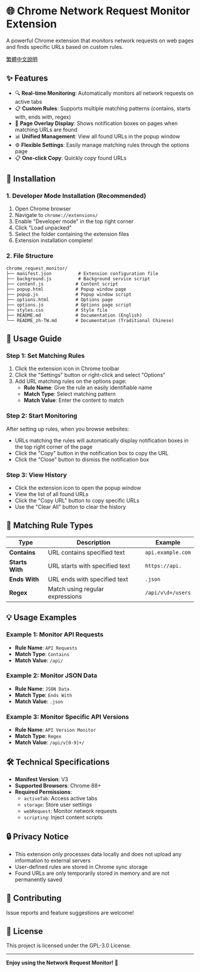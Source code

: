 # 🌐 Chrome Network Request Monitor Extension

A powerful Chrome extension that monitors network requests on web pages and finds specific URLs based on custom rules.

[繁體中文說明](README_zh-TW.md)

## ✨ Features

- 🔍 **Real-time Monitoring**: Automatically monitors all network requests on active tabs
- 📋 **Custom Rules**: Supports multiple matching patterns (contains, starts with, ends with, regex)
- 📌 **Page Overlay Display**: Shows notification boxes on pages when matching URLs are found
- 📊 **Unified Management**: View all found URLs in the popup window
- ⚙️ **Flexible Settings**: Easily manage matching rules through the options page
- 📋 **One-click Copy**: Quickly copy found URLs

## 🚀 Installation

### 1. Developer Mode Installation (Recommended)

1. Open Chrome browser
2. Navigate to `chrome://extensions/`
3. Enable "Developer mode" in the top right corner
4. Click "Load unpacked"
5. Select the folder containing the extension files
6. Extension installation complete!

### 2. File Structure

```
chrome_request_monitor/
├── manifest.json          # Extension configuration file
├── background.js          # Background service script
├── content.js            # Content script
├── popup.html            # Popup window page
├── popup.js              # Popup window script
├── options.html          # Options page
├── options.js            # Options page script
├── styles.css            # Style file
├── README.md             # Documentation (English)
└── README_zh-TW.md       # Documentation (Traditional Chinese)
```

## 📖 Usage Guide

### Step 1: Set Matching Rules

1. Click the extension icon in Chrome toolbar
2. Click the "Settings" button or right-click and select "Options"
3. Add URL matching rules on the options page:
   - **Rule Name**: Give the rule an easily identifiable name
   - **Match Type**: Select matching pattern
   - **Match Value**: Enter the content to match

### Step 2: Start Monitoring

After setting up rules, when you browse websites:
- URLs matching the rules will automatically display notification boxes in the top right corner of the page
- Click the "Copy" button in the notification box to copy the URL
- Click the "Close" button to dismiss the notification box

### Step 3: View History

- Click the extension icon to open the popup window
- View the list of all found URLs
- Click the "Copy URL" button to copy specific URLs
- Use the "Clear All" button to clear the history

## 🔧 Matching Rule Types

| Type | Description | Example |
|------|-------------|---------|
| **Contains** | URL contains specified text | `api.example.com` |
| **Starts With** | URL starts with specified text | `https://api.` |
| **Ends With** | URL ends with specified text | `.json` |
| **Regex** | Match using regular expressions | `/api/v\d+/users` |

## 💡 Usage Examples

### Example 1: Monitor API Requests
- **Rule Name**: `API Requests`
- **Match Type**: `Contains`
- **Match Value**: `/api/`

### Example 2: Monitor JSON Data
- **Rule Name**: `JSON Data`
- **Match Type**: `Ends With`
- **Match Value**: `.json`

### Example 3: Monitor Specific API Versions
- **Rule Name**: `API Version Monitor`
- **Match Type**: `Regex`
- **Match Value**: `/api/v[0-9]+/`

## 🛠️ Technical Specifications

- **Manifest Version**: V3
- **Supported Browsers**: Chrome 88+
- **Required Permissions**:
  - `activeTab`: Access active tabs
  - `storage`: Store user settings
  - `webRequest`: Monitor network requests
  - `scripting`: Inject content scripts

## 🔒 Privacy Notice

- This extension only processes data locally and does not upload any information to external servers
- User-defined rules are stored in Chrome sync storage
- Found URLs are only temporarily stored in memory and are not permanently saved

## 🤝 Contributing

Issue reports and feature suggestions are welcome!

## 📄 License

This project is licensed under the GPL-3.0 License.

---

**Enjoy using the Network Request Monitor!** 🎉 